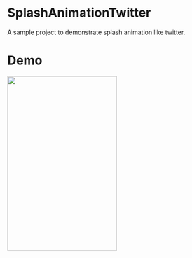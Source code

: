 # SplashAnimationTwitter
A sample project to demonstrate splash animation like twitter.

# Demo
<img src="https://github.com/abhishektiwarijr/SplashAnimationTwitter/blob/master/untitled.gif" width="250" height="400"><br><br>
